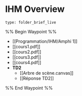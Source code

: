 # IHM Overview
 
```ccard
type: folder_brief_live
```
 
%% Begin Waypoint %%
- [[Programmation/IHM/Amphi 1]]
- [[cours1.pdf]]
- [[cours2.pdf]]
- [[cours3.pdf]]
- [[cours4.pdf]]
- **TD2**
	- [[Arbre de scène.canvas]]
	- [[Réponse TD2]]

%% End Waypoint %%